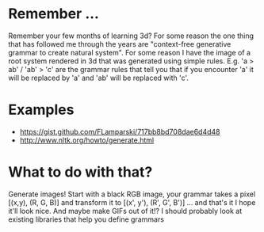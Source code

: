 # Remember ...

Remember your few months of learning 3d? For some reason the one thing that has followed me through the years are "context-free generative grammar to create natural system". For some reason I have the image of a root system rendered in 3d that was generated using simple rules. E.g. 'a > ab' / 'ab' > 'c' are the grammar rules that tell you that if you encounter 'a' it will be replaced by 'a' and 'ab' will be replaced with 'c'.

# Examples

- https://gist.github.com/FLamparski/717bb8bd708dae6d4d48
- http://www.nltk.org/howto/generate.html

# What to do with that?

Generate images!
Start with a black RGB image, your grammar takes a pixel [(x,y), (R, G, B)] and transform it to [(x', y'), (R', G', B')] ... and that's it I hope it'll look nice.
And maybe make GIFs out of it!?
I should probably look at existing libraries that help you define grammars
